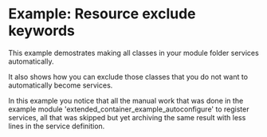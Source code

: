 # Example: Resource exclude keywords

This example demostrates making all classes in your module folder services automatically.

It also shows how you can exclude those classes that you do not want to automatically become services.

In this example you notice that all the manual work that was done in the example module
 'extended_container_example_autoconfigure' to register services, all that was skipped
 but yet archiving the same result with less lines in the service definition.

